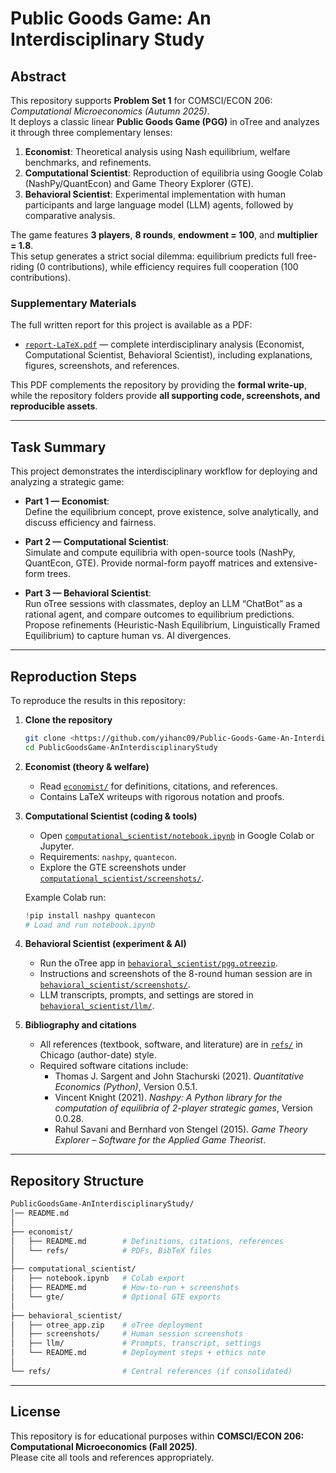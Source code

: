 # Public Goods Game: An Interdisciplinary Study

## Abstract
This repository supports **Problem Set 1** for COMSCI/ECON 206: *Computational Microeconomics (Autumn 2025)*.  
It deploys a classic linear **Public Goods Game (PGG)** in oTree and analyzes it through three complementary lenses:  

1. **Economist**: Theoretical analysis using Nash equilibrium, welfare benchmarks, and refinements.  
2. **Computational Scientist**: Reproduction of equilibria using Google Colab (NashPy/QuantEcon) and Game Theory Explorer (GTE).  
3. **Behavioral Scientist**: Experimental implementation with human participants and large language model (LLM) agents, followed by comparative analysis.  

The game features **3 players**, **8 rounds**, **endowment = 100**, and **multiplier = 1.8**.  
This setup generates a strict social dilemma: equilibrium predicts full free-riding (0 contributions), while efficiency requires full cooperation (100 contributions).

### Supplementary Materials

The full written report for this project is available as a PDF:

- [`report-LaTeX.pdf`](report-LaTeX.pdf/) — complete interdisciplinary analysis (Economist, Computational Scientist, Behavioral Scientist), including explanations, figures, screenshots, and references.

This PDF complements the repository by providing the **formal write-up**, while the repository folders provide **all supporting code, screenshots, and reproducible assets**.


---

## Task Summary
This project demonstrates the interdisciplinary workflow for deploying and analyzing a strategic game:

- **Part 1 — Economist**:  
  Define the equilibrium concept, prove existence, solve analytically, and discuss efficiency and fairness.

- **Part 2 — Computational Scientist**:  
  Simulate and compute equilibria with open-source tools (NashPy, QuantEcon, GTE). Provide normal-form payoff matrices and extensive-form trees.

- **Part 3 — Behavioral Scientist**:  
  Run oTree sessions with classmates, deploy an LLM “ChatBot” as a rational agent, and compare outcomes to equilibrium predictions.  
  Propose refinements (Heuristic-Nash Equilibrium, Linguistically Framed Equilibrium) to capture human vs. AI divergences.

---

## Reproduction Steps
To reproduce the results in this repository:

1. **Clone the repository**  
   ```bash
   git clone <https://github.com/yihanc09/Public-Goods-Game-An-Interdisciplinary-Study.git>
   cd PublicGoodsGame-AnInterdisciplinaryStudy

2. **Economist (theory & welfare)**  
   - Read [`economist/`](economist/) for definitions, citations, and references.  
   - Contains LaTeX writeups with rigorous notation and proofs.

3. **Computational Scientist (coding & tools)**  
   - Open [`computational_scientist/notebook.ipynb`](computational_scientist/notebook.ipynb) in Google Colab or Jupyter.  
   - Requirements: `nashpy`, `quantecon`.  
   - Explore the GTE screenshots under [`computational_scientist/screenshots/`](computational_scientist/screenshots/).

   Example Colab run:
   ```python
   !pip install nashpy quantecon
   # Load and run notebook.ipynb

4. **Behavioral Scientist (experiment & AI)**  
   - Run the oTree app in [`behavioral_scientist/pgg.otreezip`](behavioral_scientist/pgg.otreezip).  
   - Instructions and screenshots of the 8-round human session are in [`behavioral_scientist/screenshots/`](behavioral_scientist/screenshots/).  
   - LLM transcripts, prompts, and settings are stored in [`behavioral_scientist/llm/`](behavioral_scientist/llm/).

5. **Bibliography and citations**  
   - All references (textbook, software, and literature) are in [`refs/`](economist/refs/) in Chicago (author-date) style.  
   - Required software citations include:  
     - Thomas J. Sargent and John Stachurski (2021). *Quantitative Economics (Python)*, Version 0.5.1.  
     - Vincent Knight (2021). *Nashpy: A Python library for the computation of equilibria of 2-player strategic games*, Version 0.0.28.  
     - Rahul Savani and Bernhard von Stengel (2015). *Game Theory Explorer – Software for the Applied Game Theorist*.  

---

## Repository Structure

```bash
PublicGoodsGame-AnInterdisciplinaryStudy/
│── README.md
│
├── economist/
│   ├── README.md        # Definitions, citations, references
│   └── refs/            # PDFs, BibTeX files
│
├── computational_scientist/
│   ├── notebook.ipynb   # Colab export
│   ├── README.md        # How-to-run + screenshots
│   └── gte/             # Optional GTE exports
│
├── behavioral_scientist/
│   ├── otree_app.zip    # oTree deployment
│   ├── screenshots/     # Human session screenshots
│   ├── llm/             # Prompts, transcript, settings
│   └── README.md        # Deployment steps + ethics note
│
└── refs/                # Central references (if consolidated)
```

---

## License
This repository is for educational purposes within **COMSCI/ECON 206: Computational Microeconomics (Fall 2025)**.  
Please cite all tools and references appropriately.
